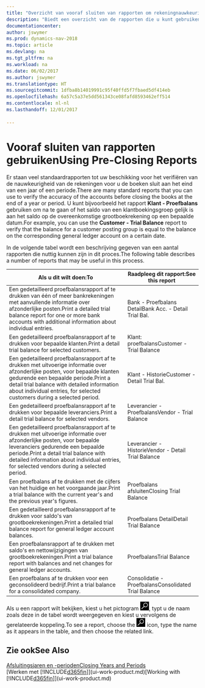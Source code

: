 ```yaml
---
title: "Overzicht van vooraf sluiten van rapporten om rekeningnauwkeurigheid te verifiëren"
description: "Biedt een overzicht van de rapporten die u kunt gebruiken om de nauwkeurigheid te verifiëren van rekeningen voordat de boeken worden gesloten aan het eind van een jaar of een periode."
documentationcenter: 
author: jswymer
ms.prod: dynamics-nav-2018
ms.topic: article
ms.devlang: na
ms.tgt_pltfrm: na
ms.workload: na
ms.date: 06/02/2017
ms.author: jswymer
ms.translationtype: HT
ms.sourcegitcommit: 1dfba8b14019991c95f40ffd5f7fbaed5df414eb
ms.openlocfilehash: 6a57c5a37e5dd561343ce08fafd8593462eff514
ms.contentlocale: nl-nl
ms.lasthandoff: 12/01/2017

---
```

# <a name="using-pre-closing-reports"></a><span data-ttu-id="1b57e-103">Vooraf sluiten van rapporten gebruiken</span><span class="sxs-lookup"><span data-stu-id="1b57e-103">Using Pre-Closing Reports</span></span>
<span data-ttu-id="1b57e-104">Er staan veel standaardrapporten tot uw beschikking voor het verifiëren van de nauwkeurigheid van de rekeningen voor u de boeken sluit aan het eind van een jaar of een periode.</span><span class="sxs-lookup"><span data-stu-id="1b57e-104">There are many standard reports that you can use to verify the accuracy of the accounts before closing the books at the end of a year or period.</span></span> <span data-ttu-id="1b57e-105">U kunt bijvoorbeeld het rapport **Klant - Proefbalans** gebruiken om na te gaan of het saldo van een klantboekingsgroep gelijk is aan het saldo op de overeenkomstige grootboekrekening op een bepaalde datum.</span><span class="sxs-lookup"><span data-stu-id="1b57e-105">For example, you can use the **Customer - Trial Balance** report to verify that the balance for a customer posting group is equal to the balance on the corresponding general ledger account on a certain date.</span></span>

<span data-ttu-id="1b57e-106">In de volgende tabel wordt een beschrijving gegeven van een aantal rapporten die nuttig kunnen zijn in dit proces.</span><span class="sxs-lookup"><span data-stu-id="1b57e-106">The following table describes a number of reports that may be useful in this process.</span></span>

| <span data-ttu-id="1b57e-107">Als u dit wilt doen:</span><span class="sxs-lookup"><span data-stu-id="1b57e-107">To</span></span> | <span data-ttu-id="1b57e-108">Raadpleeg dit rapport:</span><span class="sxs-lookup"><span data-stu-id="1b57e-108">See this report</span></span> |
| --- | --- |
| <span data-ttu-id="1b57e-109">Een gedetailleerd proefbalansrapport af te drukken van één of meer bankrekeningen met aanvullende informatie over afzonderlijke posten.</span><span class="sxs-lookup"><span data-stu-id="1b57e-109">Print a detailed trial balance report for one or more bank accounts with additional information about individual entries.</span></span> |<span data-ttu-id="1b57e-110">Bank - Proefbalans Detail</span><span class="sxs-lookup"><span data-stu-id="1b57e-110">Bank Acc. - Detail Trial Bal.</span></span> |
| <span data-ttu-id="1b57e-111">Een gedetailleerd proefbalansrapport af te drukken voor bepaalde klanten.</span><span class="sxs-lookup"><span data-stu-id="1b57e-111">Print a detail trial balance for selected customers.</span></span> |<span data-ttu-id="1b57e-112">Klant: proefbalans</span><span class="sxs-lookup"><span data-stu-id="1b57e-112">Customer - Trial Balance</span></span> |
| <span data-ttu-id="1b57e-113">Een gedetailleerd proefbalansrapport af te drukken met uitvoerige informatie over afzonderlijke posten, voor bepaalde klanten gedurende een bepaalde periode.</span><span class="sxs-lookup"><span data-stu-id="1b57e-113">Print a detail trial balance with detailed information about individual entries, for selected customers during a selected period.</span></span> |<span data-ttu-id="1b57e-114">Klant - Historie</span><span class="sxs-lookup"><span data-stu-id="1b57e-114">Customer - Detail Trial Bal.</span></span> |
| <span data-ttu-id="1b57e-115">Een gedetailleerd proefbalansrapport af te drukken voor bepaalde leveranciers.</span><span class="sxs-lookup"><span data-stu-id="1b57e-115">Print a detail trial balance for selected vendors.</span></span> |<span data-ttu-id="1b57e-116">Leverancier - Proefbalans</span><span class="sxs-lookup"><span data-stu-id="1b57e-116">Vendor - Trial Balance</span></span> |
| <span data-ttu-id="1b57e-117">Een gedetailleerd proefbalansrapport af te drukken met uitvoerige informatie over afzonderlijke posten, voor bepaalde leveranciers gedurende een bepaalde periode.</span><span class="sxs-lookup"><span data-stu-id="1b57e-117">Print a detail trial balance with detailed information about individual entries, for selected vendors during a selected period.</span></span> |<span data-ttu-id="1b57e-118">Leverancier - Historie</span><span class="sxs-lookup"><span data-stu-id="1b57e-118">Vendor - Detail Trial Balance</span></span> |
| <span data-ttu-id="1b57e-119">Een proefbalans af te drukken met de cijfers van het huidige en het voorgaande jaar.</span><span class="sxs-lookup"><span data-stu-id="1b57e-119">Print a trial balance with the current year's and the previous year's figures.</span></span> |<span data-ttu-id="1b57e-120">Proefbalans afsluiten</span><span class="sxs-lookup"><span data-stu-id="1b57e-120">Closing Trial Balance</span></span> |
| <span data-ttu-id="1b57e-121">Een gedetailleerd proefbalansrapport af te drukken voor saldo's van grootboekrekeningen.</span><span class="sxs-lookup"><span data-stu-id="1b57e-121">Print a detailed trial balance report for general ledger account balances.</span></span> |<span data-ttu-id="1b57e-122">Proefbalans Detail</span><span class="sxs-lookup"><span data-stu-id="1b57e-122">Detail Trial Balance</span></span> |
| <span data-ttu-id="1b57e-123">Een proefbalansrapport af te drukken met saldo's en nettowijzigingen van grootboekrekeningen.</span><span class="sxs-lookup"><span data-stu-id="1b57e-123">Print a trial balance report with balances and net changes for general ledger accounts.</span></span> |<span data-ttu-id="1b57e-124">Proefbalans</span><span class="sxs-lookup"><span data-stu-id="1b57e-124">Trial Balance</span></span> |
| <span data-ttu-id="1b57e-125">Een proefbalans af te drukken voor een geconsolideerd bedrijf.</span><span class="sxs-lookup"><span data-stu-id="1b57e-125">Print a trial balance for a consolidated company.</span></span> |<span data-ttu-id="1b57e-126">Consolidatie - Proefbalans</span><span class="sxs-lookup"><span data-stu-id="1b57e-126">Consolidated Trial Balance</span></span> |

<span data-ttu-id="1b57e-127">Als u een rapport wilt bekijken, kiest u het pictogram ![Zoeken naar pagina of rapport](media/ui-search/search_small.png "pictogram Zoeken naar pagina of rapport"), typt u de naam zoals deze in de tabel wordt weergegeven en kiest u vervolgens de gerelateerde koppeling.</span><span class="sxs-lookup"><span data-stu-id="1b57e-127">To see a report, choose the ![Search for Page or Report](media/ui-search/search_small.png "Search for Page or Report icon") icon, type the name as it appears in the table, and then choose the related link.</span></span>

## <a name="see-also"></a><span data-ttu-id="1b57e-128">Zie ook</span><span class="sxs-lookup"><span data-stu-id="1b57e-128">See Also</span></span>
[<span data-ttu-id="1b57e-129">Afsluitingsjaren en -perioden</span><span class="sxs-lookup"><span data-stu-id="1b57e-129">Closing Years and Periods</span></span>](year-close-years-periods.md)  
<span data-ttu-id="1b57e-130">[Werken met [!INCLUDE[d365fin](includes/d365fin_md.md)]](ui-work-product.md)</span><span class="sxs-lookup"><span data-stu-id="1b57e-130">[Working with [!INCLUDE[d365fin](includes/d365fin_md.md)]](ui-work-product.md)</span></span>


